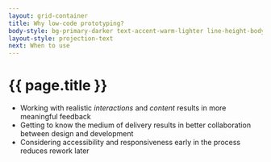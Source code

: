 ```yaml
---
layout: grid-container
title: Why low-code prototyping?
body-style: bg-primary-darker text-accent-warm-lighter line-height-body-4 padding-bottom-9 font-body-lg slide
layout-style: projection-text
next: When to use
---
```


# {{ page.title }}

- Working with realistic *interactions* and *content* results in more meaningful feedback
- Getting to know the medium of delivery results in better collaboration between design and development
- Considering accessibility and responsiveness early in the process reduces rework later